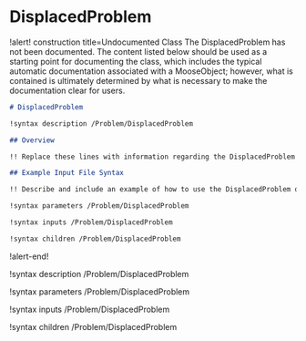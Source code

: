 # DisplacedProblem

!alert! construction title=Undocumented Class
The DisplacedProblem has not been documented. The content listed below should be used as a starting point for
documenting the class, which includes the typical automatic documentation associated with a
MooseObject; however, what is contained is ultimately determined by what is necessary to make the
documentation clear for users.

```markdown
# DisplacedProblem

!syntax description /Problem/DisplacedProblem

## Overview

!! Replace these lines with information regarding the DisplacedProblem object.

## Example Input File Syntax

!! Describe and include an example of how to use the DisplacedProblem object.

!syntax parameters /Problem/DisplacedProblem

!syntax inputs /Problem/DisplacedProblem

!syntax children /Problem/DisplacedProblem
```
!alert-end!

!syntax description /Problem/DisplacedProblem

!syntax parameters /Problem/DisplacedProblem

!syntax inputs /Problem/DisplacedProblem

!syntax children /Problem/DisplacedProblem
